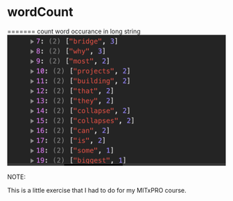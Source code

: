 # wordCount
=======
count word occurance in long string
<img src='wordCount.png' />

NOTE:

This is a little exercise that I had to do for my MITxPRO course.
